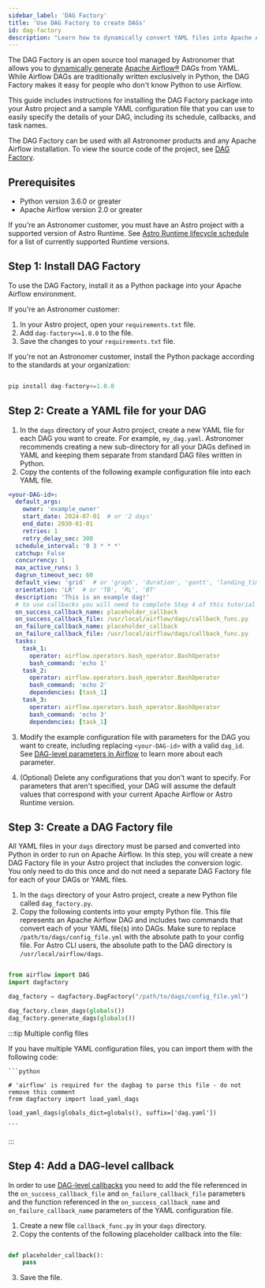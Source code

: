 ```yaml
---
sidebar_label: 'DAG Factory'
title: 'Use DAG Factory to create DAGs'
id: dag-factory
description: "Learn how to dynamically convert YAML files into Apache Airflow® DAGs with the DAG Factory, an open source project that makes creating DAGs easy."
---
```


The DAG Factory is an open source tool managed by Astronomer that allows you to [dynamically generate](dynamically-generating-dags.md) [Apache Airflow®](https://airflow.apache.org/) DAGs from YAML. While Airflow DAGs are traditionally written exclusively in Python, the DAG Factory makes it easy for people who don't know Python to use Airflow.

This guide includes instructions for installing the DAG Factory package into your Astro project and a sample YAML configuration file that you can use to easily specify the details of your DAG, including its schedule, callbacks, and task names.

The DAG Factory can be used with all Astronomer products and any Apache Airflow installation. To view the source code of the project, see [DAG Factory](https://github.com/astronomer/dag-factory).

## Prerequisites

- Python version 3.6.0 or greater
- Apache Airflow version 2.0 or greater

If you're an Astronomer customer, you must have an Astro project with a supported version of Astro Runtime. See [Astro Runtime lifecycle schedule](https://www.astronomer.io/docs/astro/runtime-version-lifecycle-policy#astro-runtime-lifecycle-schedule) for a list of currently supported Runtime versions.

## Step 1: Install DAG Factory

To use the DAG Factory, install it as a Python package into your Apache Airflow environment.

If you're an Astronomer customer:

1. In your Astro project, open your `requirements.txt` file.
2. Add `dag-factory<=1.0.0` to the file.
3. Save the changes to your `requirements.txt` file.

If you're not an Astronomer customer, install the Python package according to the standards at your organization:

```python

pip install dag-factory<=1.0.0

```

## Step 2: Create a YAML file for your DAG

1. In the `dags` directory of your Astro project, create a new YAML file for each DAG you want to create. For example, `my_dag.yaml`. Astronomer recommends creating a new sub-directory for all your DAGs defined in YAML and keeping them separate from standard DAG files written in Python.
2. Copy the contents of the following example configuration file into each YAML file.

```YAML
<your-DAG-id>:
  default_args:
    owner: 'example_owner'
    start_date: 2024-07-01  # or '2 days'
    end_date: 2030-01-01
    retries: 1
    retry_delay_sec: 300
  schedule_interval: '0 3 * * *'
  catchup: False
  concurrency: 1
  max_active_runs: 1
  dagrun_timeout_sec: 60
  default_view: 'grid'  # or 'graph', 'duration', 'gantt', 'landing_times' (for Run Duration in newer versions)
  orientation: 'LR'  # or 'TB', 'RL', 'BT'
  description: 'This is an example dag!'
  # to use callbacks you will need to complete Step 4 of this tutorial
  on_success_callback_name: placeholder_callback
  on_success_callback_file: /usr/local/airflow/dags/callback_func.py
  on_failure_callback_name: placeholder_callback
  on_failure_callback_file: /usr/local/airflow/dags/callback_func.py
  tasks:
    task_1:
      operator: airflow.operators.bash_operator.BashOperator
      bash_command: 'echo 1'
    task_2:
      operator: airflow.operators.bash_operator.BashOperator
      bash_command: 'echo 2'
      dependencies: [task_1]
    task_3:
      operator: airflow.operators.bash_operator.BashOperator
      bash_command: 'echo 3'
      dependencies: [task_1]

```

3. Modify the example configuration file with parameters for the DAG you want to create, including replacing `<your-DAG-id>` with a valid `dag_id`. See [DAG-level parameters in Airflow](airflow-dag-parameters.md) to learn more about each parameter.

4. (Optional) Delete any configurations that you don't want to specify. For parameters that aren't specified, your DAG will assume the default values that correspond with your current Apache Airflow or Astro Runtime version.

## Step 3: Create a DAG Factory file

All YAML files in your `dags` directory must be parsed and converted into Python in order to run on Apache Airflow. In this step, you will create a new DAG Factory file in your Astro project that includes the conversion logic. You only need to do this once and do not need a separate DAG Factory file for each of your DAGs or YAML files.

1. In the `dags` directory of your Astro project, create a new Python file called `dag_factory.py`.
2. Copy the following contents into your empty Python file. This file represents an Apache Airflow DAG and includes two commands that convert each of your YAML file(s) into DAGs. Make sure to replace `/path/to/dags/config_file.yml` with the absolute path to your config file. For Astro CLI users, the absolute path to the DAG directory is `/usr/local/airflow/dags`. 

```python

from airflow import DAG
import dagfactory

dag_factory = dagfactory.DagFactory("/path/to/dags/config_file.yml")

dag_factory.clean_dags(globals())
dag_factory.generate_dags(globals())

```

:::tip Multiple config files

If you have multiple YAML configuration files, you can import them with the following code:

    ```python

    # 'airflow' is required for the dagbag to parse this file - do not remove this comment
    from dagfactory import load_yaml_dags

    load_yaml_dags(globals_dict=globals(), suffix=['dag.yaml'])

    ```

:::

## Step 4: Add a DAG-level callback

In order to use [DAG-level callbacks](https://www.astronomer.io/docs/learn/error-notifications-in-airflow#airflow-callbacks) you need to add the file referenced in the `on_success_callback_file` and `on_failure_callback_file` parameters and the function referenced in the `on_success_callback_name` and `on_failure_callback_name` parameters of the YAML configuration file.

1. Create a new file `callback_func.py` in your `dags` directory. 
2. Copy the contents of the following placeholder callback into the file:

  ```python

  def placeholder_callback():
      pass

  ```

3. Save the file.
